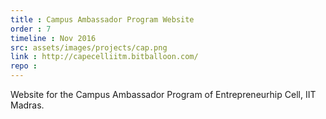 ```yaml
---
title : Campus Ambassador Program Website
order : 7
timeline : Nov 2016
src: assets/images/projects/cap.png
link : http://capecelliitm.bitballoon.com/
repo :
---
```


Website for the Campus Ambassador Program of Entrepreneurhip Cell, IIT Madras.